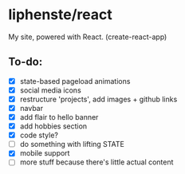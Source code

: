# liphenste/react

My site, powered with React. (create-react-app)

## To-do:
- [x] state-based pageload animations
- [x] social media icons
- [x] restructure 'projects', add images + github links
- [x] navbar
- [x] add flair to hello banner
- [x] add hobbies section
- [x] code style?
- [ ] do something with lifting STATE
- [x] mobile support
- [ ] more stuff because there's little actual content